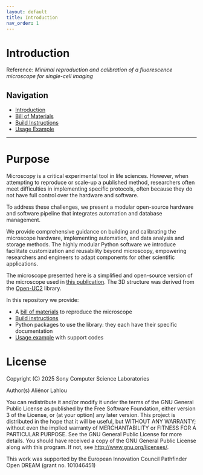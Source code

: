 ```yaml
---
layout: default
title: Introduction
nav_order: 1
---
```




# Introduction

 Reference: *Minimal reproduction and calibration of a fluorescence microscope for single-cell imaging*

## Navigation
- [Introduction](index.md)
- [Bill of Materials](bill_of_materials.md)
- [Build Instructions](build.md)
- [Usage Example](automate.md)

---


# Purpose

Microscopy is a critical experimental tool in life sciences. However, when attempting to reproduce or scale-up a published method, researchers often meet difficulties in implementing specific protocols, often because they do not have full control over the hardware and software. 

To address these challenges, we present a modular open-source hardware and software pipeline that integrates automation and database management. 

We provide comprehensive guidance on building and calibrating the microscope hardware, implementing automation, and data analysis and storage methods. The highly modular Python software we introduce facilitate customization and reusability beyond microscopy, empowering researchers and engineers to adapt components for other scientific applications.

The microscope presented here is a simplified and open-source version of the microscope used in [this publication](https://doi.org/10.1101/2025.01.23.633867). The 3D structure was derived from the [Open-UC2](https://openuc2.com/) library.



In this repository we provide: 
- A [bill of materials](bill_of_materials.md) to reproduce the microscope 
- [Build instructions](build)
- Python packages to use the library: they each have their specific documentation
- [Usage example](automate.md) with support codes

# License

Copyright (C) 2025 Sony Computer Science Laboratories 

Author(s) Aliénor Lahlou

You can redistribute it and/or modify  it under the terms of the GNU General Public License as published by   the Free Software Foundation, either version 3 of the License, or   (at your option) any later version.  This project is distributed in the hope that it will be useful, but  WITHOUT ANY WARRANTY; without even the implied warranty of   MERCHANTABILITY or FITNESS FOR A PARTICULAR PURPOSE.  See the GNU  General Public License for more details.  You should have received a copy of the GNU General Public License  along with this program.  If not, see  <http://www.gnu.org/licenses/>.

This work was supported by the European Innovation Council Pathfinder Open DREAM (grant no. 101046451)